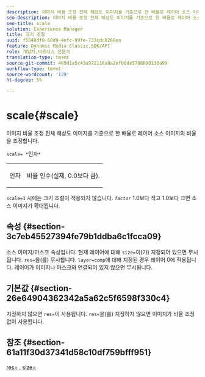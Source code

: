 ```yaml
---
description: 이미지 비율 조정 전체 해상도 이미지를 기준으로 한 배율로 레이어 소스 이미지의 비율을 조정합니다.
seo-description: 이미지 비율 조정 전체 해상도 이미지를 기준으로 한 배율로 레이어 소스 이미지의 비율을 조정합니다.
seo-title: scale
solution: Experience Manager
title: 크기 조절
uuid: f5540df8-60d9-4efc-99fe-733cdc8268ea
feature: Dynamic Media Classic,SDK/API
role: 개발자,비즈니스 전문가
translation-type: tm+mt
source-git-commit: 469d1a5c43a972116a8a2efb0de5708800130a99
workflow-type: tm+mt
source-wordcount: '129'
ht-degree: 5%

---
```



# scale{#scale}

이미지 비율 조정 전체 해상도 이미지를 기준으로 한 배율로 레이어 소스 이미지의 비율을 조정합니다.

`scale= *`인자`*`

<table id="simpletable_AC596A87494A4213A7D1C76612E8F2FD"> 
 <tr class="strow"> 
  <td class="stentry"> <p><span class="varname"> 인자</span> </p> </td> 
  <td class="stentry"> <p>비율 인수(실제, 0.0보다 큼). </p></td> 
 </tr> 
</table>

`scale=1` 시에는 크기 조절이 적용되지 않습니다. *`factor`* 1.0보다 작고 1.0보다 크면 소스 이미지가 확대됩니다.

## 속성 {#section-3c7eb45527394fe79b1ddba6c1fcca09}

소스 이미지/마스크 속성입니다. 현재 레이어에 대해 `size=`이(가) 지정되어 있으면 무시됩니다. `res=`을(를) 무시합니다. `layer=comp`에 대해 지정된 경우 레이어 0에 적용됩니다. 레이어가 이미지나 마스크와 연결되어 있지 않으면 무시됩니다.

## 기본값 {#section-26e64904362342a5a62c5f6598f330c4}

지정하지 않으면 `res=`이 사용됩니다. `res=`을(를) 지정하지 않으면 이미지가 비율 조정 없이 사용됩니다.

## 참조 {#section-61a11f30d37341d58c10df759bfff951}

[res=](../../../../../is-api/http-ref/image-serving-api-ref/c-http-protocol-reference/c-command-reference/r-res.md#reference-3d6fe416801148dea0f786f2b5169e55) ,  [size=](../../../../../is-api/http-ref/image-serving-api-ref/c-http-protocol-reference/c-data-types/r-size.md#reference-04d383f32c7b4003bed9978cb854747b)
